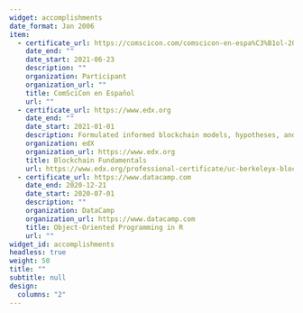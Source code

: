 ```yaml
---
widget: accomplishments
date_format: Jan 2006
item:
  - certificate_url: https://comscicon.com/comscicon-en-espa%C3%B1ol-2021
    date_end: ""
    date_start: 2021-06-23
    description: ""
    organization: Participant
    organization_url: ""
    title: ComSciCon en Español
    url: ""
  - certificate_url: https://www.edx.org
    date_end: ""
    date_start: 2021-01-01
    description: Formulated informed blockchain models, hypotheses, and use cases.
    organization: edX
    organization_url: https://www.edx.org
    title: Blockchain Fundamentals
    url: https://www.edx.org/professional-certificate/uc-berkeleyx-blockchain-fundamentals
  - certificate_url: https://www.datacamp.com
    date_end: 2020-12-21
    date_start: 2020-07-01
    description: ""
    organization: DataCamp
    organization_url: https://www.datacamp.com
    title: Object-Oriented Programming in R
    url: ""
widget_id: accomplishments
headless: true
weight: 50
title: ""
subtitle: null
design:
  columns: "2"
---
```

